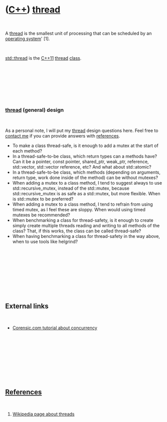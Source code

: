 
 

 

 

 

 

([C++](Cpp.md)) [thread](CppThread.md)
========================================

 

A [thread](CppThread.md) is the smallest unit of processing that can be
scheduled by an [operating system](CppOs.md)' \[1\].

 

[std::thread](CppThread.md) is the [C++11](Cpp11.md)
[thread](CppThread.md) [class](CppClass.md).

 

 

 

 

### [thread](CppThread.md) (general) design

 

As a personal note, I will put my [thread](CppThread.md) design
questions here. Feel free to [contact me](Contact.md) if you can
provide answers with [references](CppReferences.md).

-   To make a class thread-safe, is it enough to add a mutex at the
    start of each method?
-   In a thread-safe-to-be class, which return types can a methods have?
    Can it be a pointer, const pointer, shared\_ptr, weak\_ptr,
    reference, std::vector, std::vector reference, etc? And what about
    std::atomic?
-   In a thread-safe-to-be class, which methods (depending on arguments,
    return type, work done inside of the method) can be without mutexes?
-   When adding a mutex to a class method, I tend to suggest always to
    use std::recursive\_mutex, instead of the std::mutex, because
    std::recursive\_mutex is as safe as a std::mutex, but more flexible.
    When is std::mutex to be preferred?
-   When adding a mutex to a class method, I tend to refrain from using
    timed mutex, as I feel these are sloppy. When would using timed
    mutexes be recommended?
-   When benchmarking a class for thread-safety, is it enough to create
    simply create multiple threads reading and writing to all methods of
    the class? That, if this works, the class can be called thread-safe?
-   When having benchmarking a class for thread-safety in the way above,
    when to use tools like helgrind?

 

 

 

 

 

External links
--------------

 

-   [Corensic.com tutorial about
    concurrency](http://www.corensic.com/Learn/Resources/ConcurrencyTutorialPartOne.aspx)

 

 

 

 

 

[References](CppReferences.md)
-------------------------------

 

1.  [Wikipedia page about
    threads](http://en.wikipedia.org/wiki/Thread_(computer_science))

 

 

 

 

 

 

